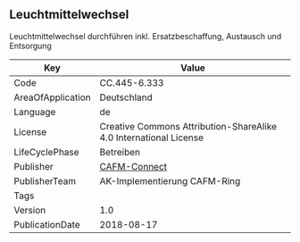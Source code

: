 ## Leuchtmittelwechsel
Leuchtmittelwechsel durchführen inkl. Ersatzbeschaffung, Austausch und Entsorgung

Key | Value |
--|--|
Code | CC.445-6.333 |  
AreaOfApplication | Deutschland |  
Language | de |  
License | Creative Commons Attribution-ShareAlike 4.0 International License |  
LifeCyclePhase | Betreiben |  
Publisher | [CAFM-Connect](https://www.cafm-connect.org) |  
PublisherTeam | AK-Implementierung CAFM-Ring |  
Tags |  |  
Version | 1.0 |  
PublicationDate | 2018-08-17 |  
